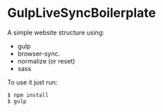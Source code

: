 # GulpLiveSyncBoilerplate

A simple website structure using:
- gulp
- browser-sync.
- normalize (or reset)
- sass

To use it just run:
```
$ npm install
$ gulp
```
